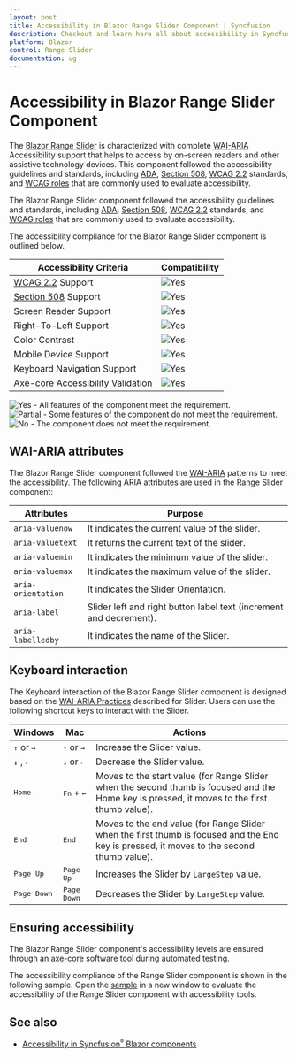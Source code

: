 ```yaml
---
layout: post
title: Accessibility in Blazor Range Slider Component | Syncfusion
description: Checkout and learn here all about accessibility in Syncfusion Blazor Range Slider component and more.
platform: Blazor
control: Range Slider
documentation: ug
---
```


# Accessibility in Blazor Range Slider Component

The [Blazor Range Slider](https://www.syncfusion.com/blazor-components/blazor-range-slider) is characterized with complete [WAI-ARIA](https://www.w3.org/TR/wai-aria-practices/#slider) Accessibility support that helps to access by on-screen readers and other assistive technology devices. This component followed the accessibility guidelines and standards, including [ADA](https://www.ada.gov/), [Section 508](https://www.section508.gov/), [WCAG 2.2](https://www.w3.org/TR/WCAG22/) standards, and [WCAG roles](https://www.w3.org/TR/wai-aria/#roles) that are commonly used to evaluate accessibility.

The Blazor Range Slider component followed the accessibility guidelines and standards, including [ADA](https://www.ada.gov/), [Section 508](https://www.section508.gov/), [WCAG 2.2](https://www.w3.org/TR/WCAG22/) standards, and [WCAG roles](https://www.w3.org/TR/wai-aria/#roles) that are commonly used to evaluate accessibility.

The accessibility compliance for the Blazor Range Slider component is outlined below.

| Accessibility Criteria | Compatibility |
| -- | -- |
| [WCAG 2.2](https://www.w3.org/TR/WCAG22/) Support | <img src="https://cdn.syncfusion.com/content/images/documentation/full.png" alt="Yes"> |
| [Section 508](https://www.section508.gov/) Support | <img src="https://cdn.syncfusion.com/content/images/documentation/full.png" alt="Yes"> |
| Screen Reader Support | <img src="https://cdn.syncfusion.com/content/images/landing-page/yes.png" alt="Yes"> |
| Right-To-Left Support | <img src="https://cdn.syncfusion.com/content/images/landing-page/yes.png" alt="Yes"> |
| Color Contrast | <img src="https://cdn.syncfusion.com/content/images/landing-page/yes.png" alt="Yes"> |
| Mobile Device Support | <img src="https://cdn.syncfusion.com/content/images/landing-page/yes.png" alt="Yes"> |
| Keyboard Navigation Support | <img src="https://cdn.syncfusion.com/content/images/landing-page/yes.png" alt="Yes"> |
| [Axe-core](https://www.nuget.org/packages/Deque.AxeCore.Playwright) Accessibility Validation | <img src="https://cdn.syncfusion.com/content/images/landing-page/yes.png" alt="Yes"> |

<style>
    .post .post-content img {
        display: inline-block;
        margin: 0.5em 0;
    }
</style>

<div><img src="https://cdn.syncfusion.com/content/images/landing-page/yes.png" alt="Yes"> - All features of the component meet the requirement.</div>

<div><img src="https://cdn.syncfusion.com/content/images/documentation/partial.png" alt="Partial"> - Some features of the component do not meet the requirement.</div>

<div><img src="https://cdn.syncfusion.com/content/images/landing-page/no.png" alt="No"> - The component does not meet the requirement.</div>

## WAI-ARIA attributes

The Blazor Range Slider component followed the [WAI-ARIA](https://www.w3.org/WAI/ARIA/apg/patterns/slider/) patterns to meet the accessibility. The following ARIA attributes are used in the Range Slider component:

| **Attributes** | **Purpose** |
| --- | --- |
| `aria-valuenow` | It indicates the current value of the slider. |
| `aria-valuetext`| It returns the current text of the slider. |
| `aria-valuemin` | It indicates the minimum value of the slider. |
| `aria-valuemax` | It indicates the maximum value of the slider. |
| `aria-orientation` | It indicates the Slider Orientation. |
| `aria-label` | Slider left and right button label text (increment and decrement). |
| `aria-labelledby` | It indicates the name of the Slider. |

## Keyboard interaction

The Keyboard interaction of the Blazor Range Slider component is designed based on the [WAI-ARIA Practices](https://www.w3.org/TR/wai-aria-practices/#slider) described for Slider. Users can use the following shortcut keys to interact with the Slider.

| Windows | Mac | Actions |
| --- | --- | --- |
| <kbd>↑</kbd> or <kbd>→</kbd> | <kbd>↑</kbd> or <kbd>→</kbd> | Increase the Slider value.|
| <kbd>↓</kbd> , <kbd>←</kbd> | <kbd>↓</kbd> or <kbd>←</kbd> | Decrease the Slider value. |
| <kbd>Home</kbd> | <kbd>Fn</kbd> + <kbd>←</kbd> | Moves to the start value (for Range Slider when the second thumb is focused and the Home key is pressed, it moves to the first thumb value). |
| <kbd>End</kbd> | <kbd>End</kbd> | Moves to the end value (for Range Slider when the first thumb is focused and the End key is pressed, it moves to the second thumb value). |
| <kbd>Page Up</kbd> | <kbd>Page Up</kbd> | Increases the Slider by `LargeStep` value. |
| <kbd>Page Down</kbd> | <kbd>Page Down</kbd> | Decreases the Slider by `LargeStep` value. |

## Ensuring accessibility

The Blazor Range Slider component's accessibility levels are ensured through an [axe-core](https://www.nuget.org/packages/Deque.AxeCore.Playwright) software tool during automated testing.

The accessibility compliance of the Range Slider component is shown in the following sample. Open the [sample](https://blazor.syncfusion.com/accessibility/slider) in a new window to evaluate the accessibility of the Range Slider component with accessibility tools.

## See also

* [Accessibility in Syncfusion<sup style="font-size:70%">&reg;</sup> Blazor components](https://blazor.syncfusion.com/documentation/common/accessibility)
